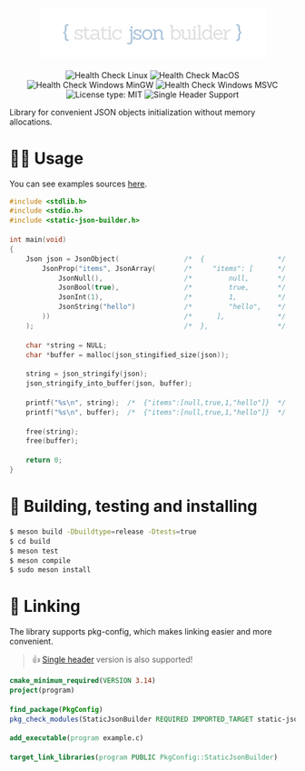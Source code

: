 <p align="center">
    <img src="assets/logo.png" width="400px" style="margin-bottom: 5px;" />
</p>

<p align="center">
    <img src="https://github.com/DieTime/static-json-builder/actions/workflows/linux.yml/badge.svg" alt="Health Check Linux" />
    <img src="https://github.com/DieTime/static-json-builder/actions/workflows/macos.yml/badge.svg" alt="Health Check MacOS" />
    <img src="https://github.com/DieTime/static-json-builder/actions/workflows/windows-mingw.yml/badge.svg" alt="Health Check Windows MinGW" />
    <img src="https://github.com/DieTime/static-json-builder/actions/workflows/windows-msvc.yml/badge.svg" alt="Health Check Windows MSVC" />
    <img src="https://img.shields.io/github/license/DieTime/c-flags?color=%34D058" alt="License type: MIT" />
    <img src="https://img.shields.io/badge/supports-single%20header-green?color=%34D058" alt="Single Header Support" />
</p>

Library for convenient JSON objects initialization without memory allocations.

# 👨‍💻 Usage

You can see examples sources [here](examples).

```c
#include <stdlib.h>
#include <stdio.h>
#include <static-json-builder.h>

int main(void)
{
    Json json = JsonObject(                /*  {                  */
        JsonProp("items", JsonArray(       /*     "items": [      */
            JsonNull(),                    /*         null,       */
            JsonBool(true),                /*         true,       */
            JsonInt(1),                    /*         1,          */
            JsonString("hello")            /*         "hello",    */
        ))                                 /*      ],             */
    );                                     /*  },                 */

    char *string = NULL;
    char *buffer = malloc(json_stingified_size(json));

    string = json_stringify(json);
    json_stringify_into_buffer(json, buffer);

    printf("%s\n", string);  /*  {"items":[null,true,1,"hello"]}  */
    printf("%s\n", buffer);  /*  {"items":[null,true,1,"hello"]}  */

    free(string);
    free(buffer);

    return 0;
}
```

# 🔨 Building, testing and installing

```bash
$ meson build -Dbuildtype=release -Dtests=true
$ cd build
$ meson test
$ meson compile
$ sudo meson install
```

# 🔌 Linking

The library supports pkg-config, which makes linking easier and more convenient.

>👍 [Single header](single-header/c-flags.h) version is also supported!

```cmake
cmake_minimum_required(VERSION 3.14)
project(program)

find_package(PkgConfig)
pkg_check_modules(StaticJsonBuilder REQUIRED IMPORTED_TARGET static-json-builder)

add_executable(program example.c)

target_link_libraries(program PUBLIC PkgConfig::StaticJsonBuilder)
```
